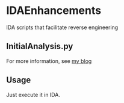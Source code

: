 IDAEnhancements
===============

IDA scripts that facilitate reverse engineering


InitialAnalysis.py
-------

For more information, see [my blog](http://malwaremuncher.blogspot.de/2012/10/enhancing-ida-pro-part-1-highlighting.html)

Usage
--------------
Just execute it in IDA.
